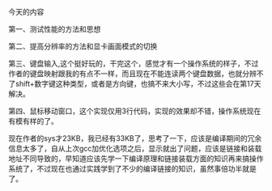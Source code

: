 今天的内容

第一、测试性能的方法和思想

第二、提高分辨率的方法和显卡画面模式的切换

第三、键盘输入,这个挺好玩的，干完这个，感觉才有一个操作系统的样子，不过作者的键盘映射跟我的有点不一样，而且现在不能连读两个键盘数据，也就分辨不了shift+数字键这种类型，或者是方向键，也搞不来大小写，不过这些会在第17天解决。

第四、鼠标移动窗口，这个实现仅用3行代码，实现的效果却不错，操作系统现在有模有样的了。

现在作者的sys才23KB，我已经有33KB了，思考了一下，应该是编译期间的冗余信息太多了，自从上次gcc加优化选项之后，显示就出了问题，应该是链接和装载地址不同导致的，早知道应该先学一下编译原理和链接装载方面的知识再来搞操作系统了，不过现在也通过实践学到了不少的编译链接的知识，虽然事倍功半就是了。